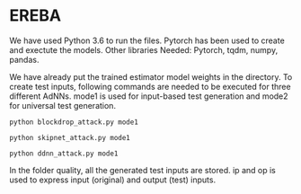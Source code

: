 # EREBA

We have used Python 3.6 to run the files. Pytorch has been used to create and exectute the models. Other libraries Needed: Pytorch, tqdm, numpy, pandas.


We have already put the trained estimator model weights in the directory. To create test inputs, following commands are needed to be executed for three different AdNNs. mode1 is used for input-based test generation and mode2 for universal test generation.


```
python blockdrop_attack.py mode1

```
```
python skipnet_attack.py mode1

```
```
python ddnn_attack.py mode1

```


In the folder quality, all the generated test inputs are stored. ip and op is used to express input (original) and output (test) inputs.
